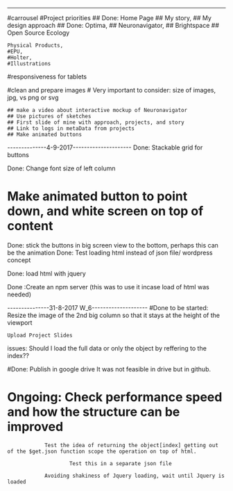 ------------------------------------------
#carrousel
#Project priorities
	## Done: Home Page
	## My story,
	## My design approach
	## Done: Optima,
	## Neuronavigator,
	## Brightspace
	## Open Source Ecology

	Physical Products,
	#EPU,
	#Holter,
	#Illustrations

#responsiveness for tablets

#clean and prepare images
	# Very important to consider: size of images, jpg, vs png or svg

	## make a video about interactive mockup of Neuronavigator
	## Use pictures of sketches
	## First slide of mine with approach, projects, and story
	## Link to logs in metaData from projects
	## Make animated buttons

--------------4-9-2017---------------------
Done: Stackable grid for buttons

Done: Change font size of left column
# Make animated button to point down, and white screen on top of content
Done: stick the buttons in big screen view to the bottom, perhaps this can be the animation
Done: Test loading html instead of json file/ wordpress concept

Done: load html with jquery

Done :Create an npm server (this was to use it incase load of html was needed)




---------------31-8-2017 W_6--------------------
#Done to be started:
	Resize the image of the 2nd big column so that it stays at the height of the viewport

	Upload Project Slides

issues:
Should I load the full data or only the object by reffering to the index??


#Done: Publish in google drive
		It was not feasible in drive but in github.

# Ongoing: Check performance speed and how the structure can be improved

				Test the idea of returning the object[index] getting out of the $get.json function scope the operation on top of html.

						Test this in a separate json file

				Avoiding shakiness of Jquery loading, wait until Jquery is loaded
